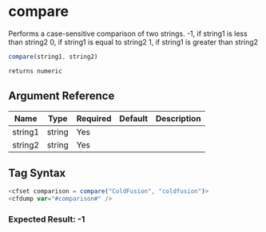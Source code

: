 # compare

Performs a case-sensitive comparison of two strings.
 -1, if string1 is less than string2
 0, if string1 is equal to string2
 1, if string1 is greater than string2

```javascript
compare(string1, string2)
```

```javascript
returns numeric
```

## Argument Reference

| Name | Type | Required | Default | Description |
| --- | --- | --- | --- | --- |
| string1 | string | Yes |  |  |
| string2 | string | Yes |  |  |

## Tag Syntax

```javascript
<cfset comparison = compare("ColdFusion", "coldfusion")>
<cfdump var="#comparison#" />
```

### Expected Result: -1

